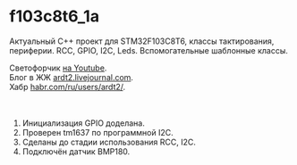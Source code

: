 # f103c8t6_1a
Актуальный C++ проект для STM32F103C8T6, классы тактирования, периферии. RCC, GPIO, I2C, Leds.
Вспомогательные шаблонные классы.

Светофорчик <a href="https://youtu.be/ULSw1xzfcC4">на Youtube</a>.<br>
Блог в ЖЖ <a href="https://ardt2.livejournal.com">ardt2.livejournal.com</a>.<br>
Хабр <a href="https://habr.com/ru/users/ardt2/">habr.com/ru/users/ardt2/</a>.<br>
<br><br>
1. Инициализация GPIO доделана.<br>
2. Проверен tm1637 по программной I2C.<br>
3. Cделаны до стадии использования RCC, I2C.<br>
4. Подключён датчик BMP180.<br>
